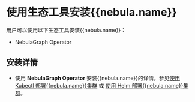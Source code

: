 # 使用生态工具安装{{nebula.name}}

用户可以使用以下生态工具安装{{nebula.name}}：



- NebulaGraph Operator

## 安装详情



- 使用 **NebulaGraph Operator** 安装{{nebula.name}}的详情，参见[使用 Kubectl 部署{{nebula.name}}集群](../../nebula-operator/3.deploy-nebula-graph-cluster/3.1create-cluster-with-kubectl.md) 或 [使用 Helm 部署{{nebula.name}}集群](../../nebula-operator/3.deploy-nebula-graph-cluster/3.2create-cluster-with-helm.md)。

